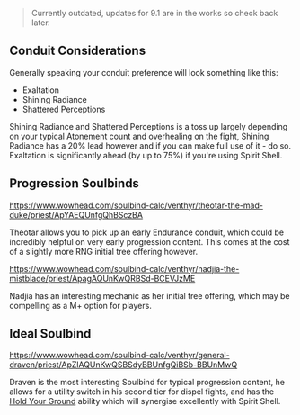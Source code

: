 > Currently outdated, updates for 9.1 are in the works so check back later.

## Conduit Considerations
Generally speaking your conduit preference will look something like this:
* Exaltation
* Shining Radiance
* Shattered Perceptions

Shining Radiance and Shattered Perceptions is a toss up largely depending on your typical Atonement count and overhealing on the fight, Shining Radiance has a 20% lead however and if you can make full use of it - do so. Exaltation is significantly ahead (by up to 75%) if you're using Spirit Shell. 

## Progression Soulbinds
https://www.wowhead.com/soulbind-calc/venthyr/theotar-the-mad-duke/priest/ApYAEQUnfgQhBSczBA

Theotar allows you to pick up an early Endurance conduit, which could be incredibly helpful on very early progression content. This comes at the cost of a slightly more RNG initial tree offering however.

https://www.wowhead.com/soulbind-calc/venthyr/nadjia-the-mistblade/priest/ApagAQUnKwQRBSd-BCEVJzME

Nadjia has an interesting mechanic as her initial tree offering, which may be compelling as a M+ option for players.

## Ideal Soulbind
https://www.wowhead.com/soulbind-calc/venthyr/general-draven/priest/ApZlAQUnKwQSBSdyBBUnfgQiBSb-BBUnMwQ

Draven is the most interesting Soulbind for typical progression content, he allows for a utility switch in his second tier for dispel fights, and has the [Hold Your Ground](https://www.wowhead.com/spell=332754/hold-your-ground) ability which will synergise excellently with Spirit Shell.
